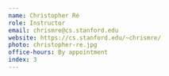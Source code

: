 ```yaml
---
name: Christopher Ré
role: Instructor
email: chrismre@cs.stanford.edu
website: https://cs.stanford.edu/~chrismre/
photo: christopher-re.jpg
office-hours: By appointment
index: 3
---
```

